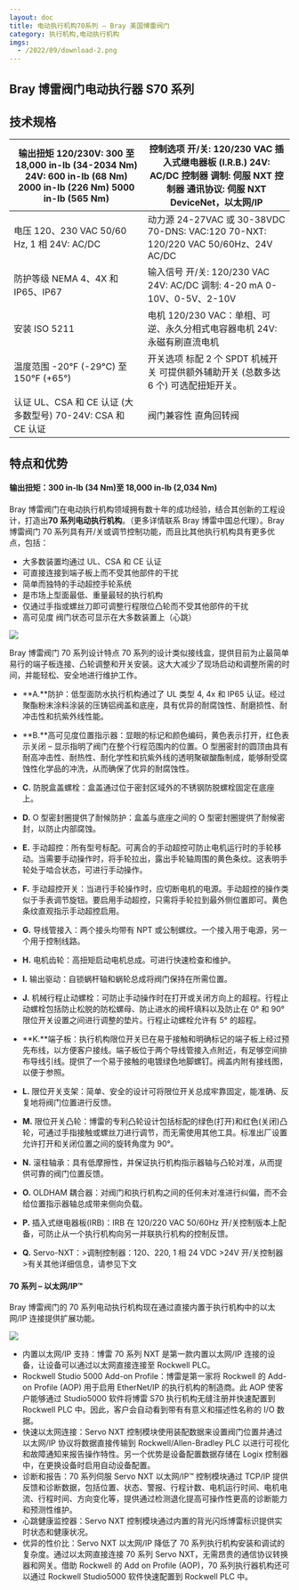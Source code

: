 ```yaml
---
layout: doc
title: 电动执行机构70系列 – Bray 美国博雷阀门
category: 执行机构,电动执行机构
imgs:
  - /2022/09/download-2.png
---
```


## Bray 博雷阀门电动执行器 S70 系列

## 技术规格

| 输出扭矩 120/230V: 300 至 18,000 in-lb (34-2034 Nm) 24V: 600 in-lb (68 Nm) 2000 in-lb (226 Nm) 5000 in-lb (565 Nm) | 控制选项 开/关: 120/230 VAC 插入式继电器板 (I.R.B.) 24V: AC/DC 控制器 调制: 伺服 NXT 控制器 通讯协议: 伺服 NXT DeviceNet，以太网/IP |
| ------------------------------------------------------------------------------------------------------------------ | ----------------------------------------------------------------------------------------------------------------------------------- |
| 电压 120、230 VAC 50/60 Hz, 1 相 24V: AC/DC                                                                        | 动力源 24-27VAC 或 30-38VDC 70-DNS: VAC:120 70-NXT: 120/220 VAC 50/60Hz、24V AC/DC                                                  |
| 防护等级 NEMA 4、4X 和 IP65、IP67                                                                                  | 输入信号 开/关: 120/230 VAC 24V: AC/DC 调制: 4-20 mA 0-10V、0-5V、2-10V                                                             |
| 安装 ISO 5211                                                                                                      | 电机 120/230 VAC：单相、可逆、永久分相式电容器电机 24V: 永磁有刷直流电机                                                            |
| 温度范围 \-20°F (-29°C) 至 150°F (+65°)                                                                            | 开关选项 标配 2 个 SPDT 机械开关 可提供额外辅助开关 (总数多达 6 个) 可选配扭矩开关。                                                |
| 认证 UL、CSA 和 CE 认证 (大多数型号) 70-24V: CSA 和 CE 认证                                                        | 阀门兼容性 直角回转阀                                                                                                               |

## 特点和优势

#### 输出扭矩：300 in-lb (34 Nm)至 18,000 in-lb (2,034 Nm)

Bray 博雷阀门在电动执行机构领域拥有数十年的成功经验，结合其创新的工程设计，打造出**70 系列电动执行机构**。（更多详情联系 Bray 博雷中国总代理）。Bray 博雷阀门 70 系列具有开/关或调节控制功能，而且比其他执行机构具有更多优点，包括：

- 大多数装置均通过 UL、CSA 和 CE 认证
- 可直接连接到端子板上而不受其他部件的干扰
- 简单而独特的手动超控手轮系统
- 是市场上型面最低、重量最轻的执行机构
- 仅通过手指或螺丝刀即可调整行程限位凸轮而不受其他部件的干扰
- 高可见度 阀门状态可显示在大多数装置上（心跳）

![](/2022/09/s70-cutaway-min-721x1024.png)

Bray 博雷阀门 70 系列设计特点 70 系列的设计类似接线盒，提供目前为止最简单易行的端子板连接、凸轮调整和开关安装。这大大减少了现场启动和调整所需的时间，并能轻松、安全地进行维护工作。

- **A.**防护：低型面防水执行机构通过了 UL 类型 4, 4x 和 IP65 认证。经过聚酯粉末涂料涂装的压铸铝阀盖和底座，具有优异的耐腐蚀性、耐磨损性、耐冲击性和抗紫外线性能。
- **B.**高可见度位置指示器：显眼的标记和颜色编码，黄色表示打开，红色表示关闭 – 显示指明了阀门在整个行程范围内的位置。O 型圈密封的圆顶由具有耐高冲击性、耐热性、耐化学性和抗紫外线的透明聚碳酸酯制成，能够耐受腐蚀性化学品的冲洗，从而确保了优异的耐腐蚀性。
- **C.** 防脱盒盖螺栓：盒盖通过位于密封区域外的不锈钢防脱螺栓固定在底座上。
- **D.** O 型密封圈提供了耐候防护：盒盖与底座之间的 O 型密封圈提供了耐候密封，以防止内部腐蚀。
- **E.** 手动超控：所有型号标配。可离合的手动超控可防止电机运行时的手轮移动。当需要手动操作时，将手轮拉出，露出手轮轴周围的黄色条纹。这表明手轮处于啮合状态，可进行手动操作。

- **F.** 手动超控开关：当进行手轮操作时，应切断电机的电源。手动超控的操作类似于手表调节旋钮。要启用手动超控，只需将手轮拉到最外侧位置即可。黄色条纹直观指示手动超控启用。
- **G.** 导线管接入：两个接头均带有 NPT 或公制螺纹。一个接入用于电源，另一个用于控制线路。
- **H.** 电机齿轮：高扭矩启动电机总成。可进行快速检查和维护。
- **I.** 输出驱动：自锁蜗杆轴和蜗轮总成将阀门保持在所需位置。
- **J.** 机械行程止动螺栓：可防止手动操作时在打开或关闭方向上的超程。行程止动螺栓包括防止松脱的防松螺母、防止进水的阀杆填料以及防止在 0° 和 90° 限位开关设置之间进行调整的垫片。行程止动螺栓允许有 5° 的超程。
- **K.**端子板：执行机构限位开关已在易于接触和明确标记的端子板上经过预先布线，以方便客户接线。端子板位于两个导线管接入点附近，有足够空间排布导线引线。提供了一个易于接触的电镀绿色地脚螺钉。阀盖内附有接线图，以便于参照。
- **L.** 限位开关支架：简单、安全的设计可将限位开关总成牢靠固定，能准确、反复地将阀门位置进行反馈。
- **M.** 限位开关凸轮：博雷的专利凸轮设计包括标配的绿色(打开)和红色(关闭)凸轮，可通过手指接触或螺丝刀进行调节，而无需使用其他工具。标准出厂设置允许打开和关闭位置之间的旋转角度为 90°。
- **N.** 滚柱轴承：具有低摩擦性，并保证执行机构指示器轴与凸轮对准，从而提供可靠的阀门位置反馈。
- **O.** OLDHAM 耦合器：对阀门和执行机构之间的任何未对准进行纠偏，而不会给位置指示器轴总成带来侧向负载。
- **P.** 插入式继电器板(IRB)：IRB 在 120/220 VAC 50/60Hz 开/关控制版本上配备，可防止从一个执行机构向另一并联执行机构的控制反馈。
- **Q.** Servo-NXT：>调制控制器：120、220, 1 相 24 VDC >24V 开/关控制器 >有关其他详细信息，请参见下文

#### 70 系列 – 以太网/IP™

Bray 博雷阀门的 70 系列电动执行机构现在通过直接内置于执行机构中的以太网/IP 连接提供扩展功能。

![](/2022/09/download-1.png)

- 内置以太网/IP 支持：博雷 70 系列 NXT 是第一款内置以太网/IP 连接的设备，让设备可以通过以太网直接连接至 Rockwell PLC。
- Rockwell Studio 5000 Add-on Profile：博雷是第一家将 Rockwell 的 Add-on Profile (AOP) 用于启用 EtherNet/IP 的执行机构的制造商。此 AOP 使客户能够通过 Studio5000 软件将博雷 S70 执行机构无缝注册并快速配置到 Rockwell PLC 中。因此，客户会自动看到带有有意义和描述性名称的 I/O 数据。
- 快速以太网连接：Servo NXT 控制模块使用装配数据来设置阀门位置并通过以太网/IP 协议将数据直接传输到 Rockwell/Allen-Bradley PLC 以进行可视化和故障通知来报告操作特性。另一个优势是设备配置数据存储在 Logix 控制器中，在更换设备时启用自动设备配置。
- 诊断和报告：70 系列伺服 Servo NXT 以太网/IP™ 控制模块通过 TCP/IP 提供反馈和诊断数据，包括位置、状态、警报、行程计数、电机运行时间、电机电流、行程时间、方向变化等，提供通过检测退化提高可操作性更高的诊断能力和预测性维护。
- 心跳健康监控器：Servo NXT 控制模块通过内置的背光闪烁博雷标识提供实时状态和健康状况。
- 优异的性价比：Servo NXT 以太网/IP 降低了 70 系列执行机构安装和调试的复杂度。通过以太网直接连接 70 系列 Servo NXT，无需昂贵的通信协议转换器和网关。借助 Rockwell 的 Add on Profile (AOP)，70 系列执行器机构还可以通过 Rockwell Studio5000 软件快速配置到 Rockwell PLC 中。
